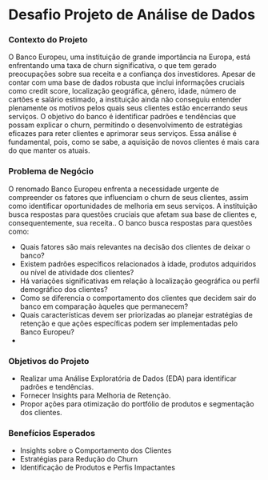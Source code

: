 # Desafio Projeto de Análise de Dados

### Contexto do Projeto
O Banco Europeu, uma instituição de grande importância na Europa, está enfrentando uma taxa de churn significativa, o que tem gerado preocupações sobre sua receita e a confiança dos investidores. Apesar de contar com uma base de dados robusta que inclui informações cruciais como credit score, localização geográfica, gênero, idade, número de cartões e salário estimado, a instituição ainda não conseguiu entender plenamente os motivos pelos quais seus clientes estão encerrando seus serviços. O objetivo do banco é identificar padrões e tendências que possam explicar o churn, permitindo o desenvolvimento de estratégias eficazes para reter clientes e aprimorar seus serviços. Essa análise é fundamental, pois, como se sabe, a aquisição de novos clientes é mais cara do que manter os atuais.

### Problema de Negócio
O renomado Banco Europeu enfrenta a necessidade urgente de compreender os fatores que influenciam o churn de seus clientes, assim como identificar oportunidades de melhoria em seus serviços. A instituição busca respostas para questões cruciais que afetam sua base de clientes e, consequentemente, sua receita.. O banco busca respostas para questões como:

- Quais fatores são mais relevantes na decisão dos clientes de deixar o banco?
- Existem padrões específicos relacionados à idade, produtos adquiridos ou nível de atividade dos clientes?
- Há variações significativas em relação à localização geográfica ou perfil demográfico dos clientes?
- Como se diferencia o comportamento dos clientes que decidem sair do banco em comparação àqueles que permanecem?
- Quais características devem ser priorizadas ao planejar estratégias de retenção e que ações específicas podem ser implementadas pelo Banco Europeu?
- 
### Objetivos do Projeto
- Realizar uma Análise Exploratória de Dados (EDA) para identificar padrões e tendências.
- Fornecer Insights para Melhoria de Retenção.
- Propor ações para otimização do portfólio de produtos e segmentação dos clientes.

### Benefícios Esperados
- Insights sobre o Comportamento dos Clientes
- Estratégias para Redução do Churn
- Identificação de Produtos e Perfis Impactantes
